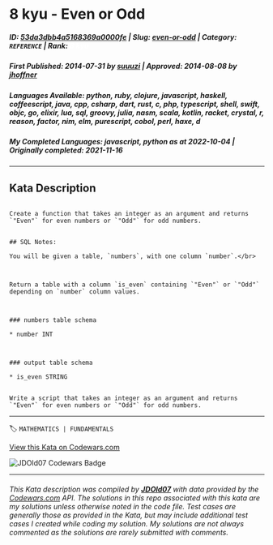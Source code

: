 # 8 kyu - Even or Odd

##### **ID**: [53da3dbb4a5168369a0000fe](https://www.codewars.com/kata/53da3dbb4a5168369a0000fe) | **Slug**: [even-or-odd](https://www.codewars.com/kata/53da3dbb4a5168369a0000fe) | **Category**: `REFERENCE` | **Rank**: <span style="color:white">8 kyu</span>

##### **First Published**: 2014-07-31 ***by*** [suuuzi](https://www.codewars.com/users/suuuzi) | **Approved**: 2014-08-08 ***by*** [jhoffner](https://www.codewars.com/users/jhoffner)

##### **Languages Available**: python, ruby, clojure, javascript, haskell, coffeescript, java, cpp, csharp, dart, rust, c, php, typescript, shell, swift, objc, go, elixir, lua, sql, groovy, julia, nasm, scala, kotlin, racket, crystal, r, reason, factor, nim, elm, purescript, cobol, perl, haxe, d

##### **My Completed Languages**: javascript, python ***as at*** 2022-10-04 | **Originally completed**: 2021-11-16

---

## Kata Description


```if-not:sql,shell

Create a function that takes an integer as an argument and returns `"Even"` for even numbers or `"Odd"` for odd numbers.

```

```if:sql

## SQL Notes:

You will be given a table, `numbers`, with one column `number`.</br>



Return a table with a column `is_even` containing `"Even"` or `"Odd"` depending on `number` column values.



### numbers table schema

* number INT



### output table schema

* is_even STRING

```

```if:shell

Write a script that takes an integer as an argument and returns `"Even"` for even numbers or `"Odd"` for odd numbers.

```

---


🏷 `MATHEMATICS | FUNDAMENTALS`


[View this Kata on Codewars.com](https://www.codewars.com/kata/53da3dbb4a5168369a0000fe)

![](https://www.codewars.com/users/jdold07/badges/large "JDOld07 Codewars Badge")

---

###### *This Kata description was compiled by [**JDOld07**](https://tpstech.dev) with data provided by the [Codewars.com](https://www.codewars.com) API.  The solutions in this repo associated with this kata are my solutions unless otherwise noted in the code file.  Test cases are generally those as provided in the Kata, but may include additional test cases I created while coding my solution.  My solutions are not always commented as the solutions are rarely submitted with comments.*
